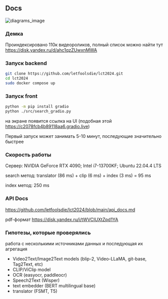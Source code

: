 ## Docs

![diagrams_image](https://github.com/letfoolsdie/lct2024/assets/15076754/a91eee43-eb91-4c01-8f4e-3ce2d809e15e)

### Демка

Проиндексировано 110к видеороликов, полный список можно найти тут https://disk.yandex.ru/d/ahc1qzZUwxnMWA

### Запуск backend

```bash
git clone https://github.com/letfoolsdie/lct2024.git
cd lct2024
sudo docker compose up
```

### Запуск front

```bash
python -m pip install gradio
python ./src/search_gradio.py
```
на экране появится ссылка на UI (подобная этой https://c2078fcb4b89118aa6.gradio.live)

Первый запуск может занимать 5-10 минут, последующие значительно быстрее

### Скорость работы

Сервер: NVIDIA GeForce RTX 4090; Intel i7-13700KF; Ubuntu 22.04.4 LTS

search метод: translator (86 ms) + clip (6 ms) + index (3 ms) = 95 ms

index метод: 250 ms

### API Docs

https://github.com/letfoolsdie/lct2024/blob/main/api_docs.md

pdf-формат https://disk.yandex.ru/i/tWVCIUXtZpd1YA

### Гипотезы, которые проверялись

работа с несколькими источниками данных и последующая их агрегация 

* Video2Text/Image2Text models (blip-2, Video-LLaMA, git-base, Tag2Text, etc)
* CLIP/ViClip model
* OCR (easyocr, paddleocr)
* Speech2Text (Wisper)
* text embedder (BERT multilingual base)
* translator (FSMT, T5)


